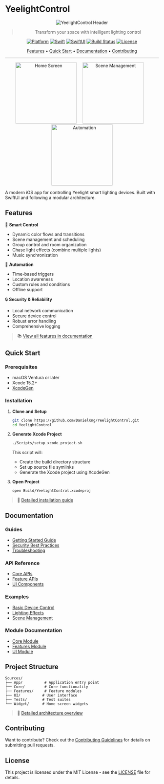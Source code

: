 # YeelightControl

<div align="center">

![YeelightControl Header](Resources/header.png)

> Transform your space with intelligent lighting control

[![Platform](https://img.shields.io/badge/Platform-iOS%2015.0+-blue.svg)](https://developer.apple.com/ios/)
[![Swift](https://img.shields.io/badge/Swift-5.5+-orange.svg)](https://swift.org)
[![SwiftUI](https://img.shields.io/badge/Framework-SwiftUI-purple.svg)](https://developer.apple.com/xcode/swiftui/)
[![Build Status](https://github.com/DanielKng/YeelightControl/actions/workflows/ios.yml/badge.svg)](https://github.com/DanielKng/YeelightControl/actions)
[![License](https://img.shields.io/badge/License-MIT-lightgrey.svg)](LICENSE)

[Features](#features) • [Quick Start](#quick-start) • [Documentation](#documentation) • [Contributing](CONTRIBUTING.md)

---

<p align="center">
  <img src="Resources/Screenshots/home.png" width="200" alt="Home Screen"/>
  &nbsp;&nbsp;&nbsp;
  <img src="Resources/Screenshots/scenes.png" width="200" alt="Scene Management"/>
  &nbsp;&nbsp;&nbsp;
  <img src="Resources/Screenshots/automation.png" width="200" alt="Automation"/>
</p>

</div>

A modern iOS app for controlling Yeelight smart lighting devices. Built with SwiftUI and following a modular architecture.

## Features

📱 **Smart Control**
- Dynamic color flows and transitions
- Scene management and scheduling
- Group control and room organization
- Chase light effects (combine multiple lights)
- Music synchronization

🤖 **Automation**
- Time-based triggers
- Location awareness
- Custom rules and conditions
- Offline support

🔒 **Security & Reliability**
- Local network communication
- Secure device control
- Robust error handling
- Comprehensive logging

> 📚 [View all features in documentation](docs/reference/api-reference.md#core-apis)

## Quick Start

### Prerequisites
- macOS Ventura or later
- Xcode 15.2+
- [XcodeGen](https://github.com/yonaskolb/XcodeGen)

### Installation

1. **Clone and Setup**
   ```bash
   git clone https://github.com/DanielKng/YeelightControl.git
   cd YeelightControl
   ```

2. **Generate Xcode Project**
   ```bash
   ./Scripts/setup_xcode_project.sh
   ```
   This script will:
   - Create the build directory structure
   - Set up source file symlinks
   - Generate the Xcode project using XcodeGen

3. **Open Project**
   ```bash
   open Build/YeelightControl.xcodeproj
   ```

> 🚀 [Detailed installation guide](docs/guides/getting-started.md#installation)

## Documentation

### Guides
- [Getting Started Guide](docs/guides/getting-started.md)
- [Security Best Practices](docs/guides/security.md)
- [Troubleshooting](docs/guides/troubleshooting.md)

### API Reference
- [Core APIs](docs/reference/api-reference.md#core-apis)
- [Feature APIs](docs/reference/api-reference.md#feature-apis)
- [UI Components](docs/reference/api-reference.md#ui-components)

### Examples
- [Basic Device Control](docs/examples/basic-control/README.md)
- [Lighting Effects](docs/examples/effects/README.md)
- [Scene Management](docs/examples/scenes/README.md)

### Module Documentation
- [Core Module](Sources/Core/README.md)
- [Features Module](Sources/Features/README.md)
- [UI Module](Sources/UI/README.md)

## Project Structure

```
Sources/
├── App/          # Application entry point
├── Core/         # Core functionality
├── Features/     # Feature modules
├── UI/          # User interface
├── Tests/       # Test suites
└── Widget/      # Home screen widgets
```

> 📘 [Detailed architecture overview](docs/reference/api-reference.md#overview)

## Contributing

Want to contribute? Check out the [Contributing Guidelines](CONTRIBUTING.md) for details on submitting pull requests.

## License

This project is licensed under the MIT License - see the [LICENSE](LICENSE) file for details.